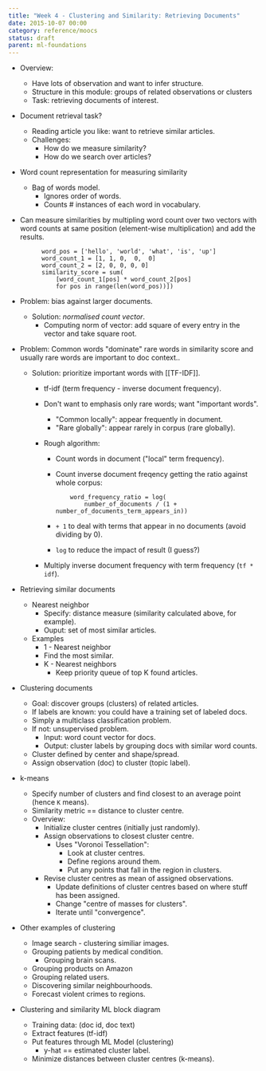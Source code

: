 ```yaml
---
title: "Week 4 - Clustering and Similarity: Retrieving Documents"
date: 2015-10-07 00:00
category: reference/moocs
status: draft
parent: ml-foundations
---
```


* Overview:
    * Have lots of observation and want to infer structure.
    * Structure in this module: groups of related observations or clusters
    * Task: retrieving documents of interest.

* Document retrieval task?
    * Reading article you like: want to retrieve similar articles.
    * Challenges:
        * How do we measure similarity?
        * How do we search over articles?

* Word count representation for measuring similarity
    * Bag of words model.
        * Ignores order of words.
        * Counts # instances of each word in vocabulary.

* Can measure similarities by multipling word count over two vectors with word counts at same position (element-wise multiplication) and add the results.

            word_pos = ['hello', 'world', 'what', 'is', 'up']
            word_count_1 = [1, 1, 0,  0,  0]
            word_count_2 = [2, 0, 0, 0, 0]
            similarity_score = sum(
                [word_count_1[pos] * word_count_2[pos]
                for pos in range(len(word_pos))])

* Problem: bias against larger documents.
    * Solution: *normalised count vector*.
        * Computing norm of vector: add square of every entry in the vector and take square root.
        
* Problem: Common words "dominate" rare words in similarity score and usually rare words are important to doc context..
    * Solution: prioritize important words with [[TF-IDF]].
        * tf-idf (term frequency - inverse document frequency).
        * Don't want to emphasis only rare words; want "important words".
            * "Common locally": appear frequently in document.
            * "Rare globally": appear rarely in corpus (rare globally). 

        * Rough algorithm:
            * Count words in document ("local" term frequency).
            * Count inverse document freqency getting the ratio against whole corpus:

                      word_frequency_ratio = log(
                          number_of_documents / (1 + number_of_documents_term_appears_in))

            * ``+ 1`` to deal with terms that appear in no documents (avoid dividing by 0).
            * ``log`` to reduce the impact of result (I guess?)

        * Multiply inverse document frequency with term frequency (``tf * idf``).

* Retrieving similar documents 
    * Nearest neighbor
        * Specify: distance measure (similarity calculated above, for example).
        * Ouput: set of most similar articles.
    * Examples
        * 1 - Nearest neighbor
        * Find the most similar.
        * K - Nearest neighbors
            * Keep priority queue of top K found articles.

* Clustering documents
    * Goal: discover groups (clusters) of related articles.
    * If labels are known: you could have a training set of labeled docs.
    * Simply a multiclass classification problem.
    * If not: unsupervised problem.
        * Input: word count vector for docs.
        * Output: cluster labels by grouping docs with similar word counts.
    * Cluster defined by center and shape/spread.
    * Assign observation (doc) to cluster (topic label).

* k-means
    * Specify number of clusters and find closest to an average point (hence ``K`` means).
    * Similarity metric == distance to cluster centre.
    * Overview:
        * Initialize cluster centres (initially just randomly).
        * Assign observations to closest cluster centre.
            * Uses "Voronoi Tessellation":
                * Look at cluster centres.
                * Define regions around them.
                * Put any points that fall in the region in clusters.
        * Revise cluster centres as mean of assigned observations.
            * Update definitions of cluster centres based on where stuff has been assigned.
            * Change "centre of masses for clusters".
            * Iterate until "convergence".

* Other examples of clustering
     * Image search - clustering similiar images.
     * Grouping patients by medical condition.
         * Grouping brain scans.
     * Grouping products on Amazon
     * Grouping related users. 
     * Discovering similar neighbourhoods.
     * Forecast violent crimes to regions.

* Clustering and similarity ML block diagram
    * Training data: (doc id, doc text)
    * Extract features (tf-idf)
    * Put features through ML Model (clustering)
        * y-hat == estimated cluster label.
    * Minimize distances between cluster centres (k-means).
